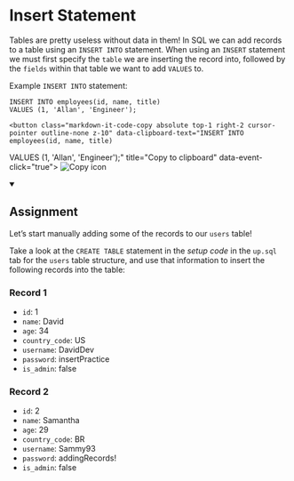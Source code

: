 <div class="viewer p-4"><h1>Insert Statement</h1>
<p>Tables are pretty useless without data in them! In SQL we can add records to a table using an <code>INSERT INTO</code> statement. When using an <code>INSERT</code> statement we must first specify the <code>table</code> we are inserting the record into, followed by the <code>fields</code> within that table we want to add <code>VALUES</code> to.</p>
<p>Example <code>INSERT INTO</code> statement:</p>

<div style="position: relative">
	<pre class="language-sql" tabindex="0"><code class="language-sql"><span class="token keyword keyword-insert">INSERT</span> <span class="token keyword keyword-into">INTO</span> employees<span class="token punctuation">(</span>id<span class="token punctuation">,</span> name<span class="token punctuation">,</span> title<span class="token punctuation">)</span>
<span class="token keyword keyword-values">VALUES</span> <span class="token punctuation">(</span><span class="token number">1</span><span class="token punctuation">,</span> <span class="token string">'Allan'</span><span class="token punctuation">,</span> <span class="token string">'Engineer'</span><span class="token punctuation">)</span><span class="token punctuation">;</span>
</code></pre>

	<button class="markdown-it-code-copy absolute top-1 right-2 cursor-pointer outline-none z-10" data-clipboard-text="INSERT INTO employees(id, name, title)
VALUES (1, 'Allan', 'Engineer');" title="Copy to clipboard" data-event-click="true">
    <img src="/img/copy_icon.svg" alt="Copy icon" class="display-block w-6 h-6 m-1 focus:opacity-50">
  </button>
</div>
<details open="">
<summary>
<h2>Assignment</h2>
</summary>
<p>Let’s start manually adding some of the records to our <code>users</code> table!</p>
<p>Take a look at the <code>CREATE TABLE</code> statement in the <em>setup code</em> in the <code>up.sql</code> tab for the <code>users</code> table structure, and use that information to insert the following records into the table:</p>
<h3>Record 1</h3>
<ul>
<li><code>id</code>: 1</li>
<li><code>name</code>: David</li>
<li><code>age</code>: 34</li>
<li><code>country_code</code>:  US</li>
<li><code>username</code>: DavidDev</li>
<li><code>password</code>: insertPractice</li>
<li><code>is_admin</code>: false</li>
</ul>
<h3>Record 2</h3>
<ul>
<li><code>id</code>: 2</li>
<li><code>name</code>: Samantha</li>
<li><code>age</code>: 29</li>
<li><code>country_code</code>:  BR</li>
<li><code>username</code>: Sammy93</li>
<li><code>password</code>: addingRecords!</li>
<li><code>is_admin</code>: false</li>
</ul>
</details>
</div>